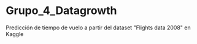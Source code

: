 # Grupo_4_Datagrowth
Predicción de tiempo de vuelo a partir del dataset "Flights data 2008" en Kaggle
